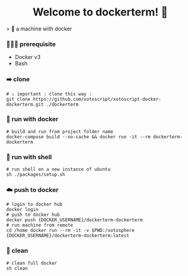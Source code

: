 <h1 align="center">Welcome to dockerterm! 👋</h1>
> 💨 a machine with docker

### 🤷🏼‍♂️ prerequisite
- Docker v3
- Bash

### ➡️ clone
```shell
# ⚠️ important : clone this way :
git clone https://github.com/xotoscript/xotoscript-docker-dockerterm.git ./dockerterm
```

### 👾 run with docker
```shell
# build and run from project folder name
docker-compose build --no-cache && docker run -it --rm dockerterm-dockerterm
```

### 🚀 run with shell
```shell
# run shell on a new instance of ubuntu
sh ./packages/setup.sh
```

### ☁️ push to docker
```shell
# login to docker hub
docker login
# push to docker hub
docker push {DOCKER_USERNAME}/dockerterm-dockerterm
# run machine from remote
cd /home docker run --rm -it -v $PWD:/xotosphere {DOCKER_USERNAME}/dockerterm-dockerterm:latest
```

### 🧽 clean
```shell
# clean full docker
sh clean
```

